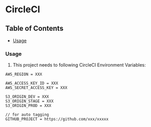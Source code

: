 # CircleCI

## Table of Contents

- [Usage](#usage)

### Usage

1. This project needs to following CircleCI Environment Variables:

```
AWS_REGION = XXX

AWS_ACCESS_KEY_ID = XXX
AWS_SECRET_ACCESS_KEY = XXX

S3_ORIGIN_DEV = XXX
S3_ORIGIN_STAGE = XXX
S3_ORIGIN_PROD = XXX

// for auto tagging
GITHUB_PROJECT = https://github.com/xxx/xxxxx
